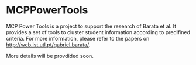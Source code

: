 # MCPPowerTools

MCP Power Tools is a project to support the research of Barata et al. It provides a set of tools to cluster student information according to predifined criteria. For more information, please refer to the papers on http://web.ist.utl.pt/gabriel.barata/.

More details will be provdided soon.

